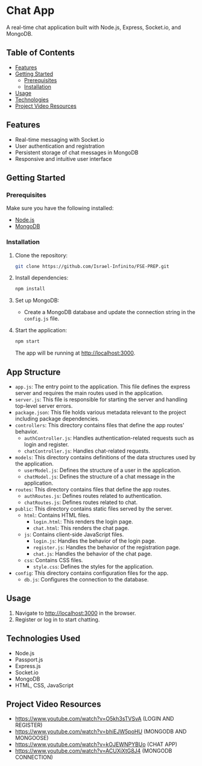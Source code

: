 # Chat App

A real-time chat application built with Node.js, Express, Socket.io, and MongoDB.

## Table of Contents

- [Features](#features)
- [Getting Started](#getting-started)
  - [Prerequisites](#prerequisites)
  - [Installation](#installation)
- [Usage](#usage)
- [Technologies](#technologies)
- [Project Video Resources](#project-video-resources)

## Features

- Real-time messaging with Socket.io
- User authentication and registration
- Persistent storage of chat messages in MongoDB
- Responsive and intuitive user interface

## Getting Started

### Prerequisites

Make sure you have the following installed:

- [Node.js](https://nodejs.org/)
- [MongoDB](https://www.mongodb.com/)

### Installation

1. Clone the repository:

    ```bash
    git clone https://github.com/Israel-Infinito/FSE-PREP.git

2. Install dependencies:

    ```bash
    npm install
    ```

3. Set up MongoDB:

    - Create a MongoDB database and update the connection string in the `config.js` file.

4. Start the application:

    ```bash
    npm start
    ```
    The app will be running at [http://localhost:3000](http://localhost:3000).

## App Structure

- `app.js`: The entry point to the application. This file defines the express server and requires the main routes used in the application.
- `server.js`: This file is responsible for starting the server and handling top-level server errors.
- `package.json`: This file holds various metadata relevant to the project including package dependencies.
- `controllers`: This directory contains files that define the app routes' behavior. 
  - `authController.js`: Handles authentication-related requests such as login and register.
  - `chatController.js`: Handles chat-related requests.
- `models`: This directory contains definitions of the data structures used by the application.
  - `userModel.js`: Defines the structure of a user in the application.
  - `chatModel.js`: Defines the structure of a chat message in the application.
- `routes`: This directory contains files that define the app routes.
  - `authRoutes.js`: Defines routes related to authentication.
  - `chatRoutes.js`: Defines routes related to chat.
- `public`: This directory contains static files served by the server.
  - `html`: Contains HTML files.
    - `login.html`: This renders the login page.
    - `chat.html`: This renders the chat page.
  - `js`: Contains client-side JavaScript files.
    - `login.js`: Handles the behavior of the login page.
    - `register.js`: Handles the behavior of the registration page.
    - `chat.js`: Handles the behavior of the chat page.
  - `css`: Contains CSS files.
    - `style.css`: Defines the styles for the application.
- `config`: This directory contains configuration files for the app.
  - `db.js`: Configures the connection to the database.

## Usage

1. Navigate to [http://localhost:3000](http://localhost:3000) in the browser.
2. Register or log in to start chatting.

## Technologies Used

- Node.js
- Passport.js
- Express.js
- Socket.io
- MongoDB
- HTML, CSS, JavaScript

## Project Video Resources

- https://www.youtube.com/watch?v=O5kh3sTVSvA (LOGIN AND REGISTER)
- https://www.youtube.com/watch?v=bhiEJW5poHU (MONGODB AND MONGOOSE)
- https://www.youtube.com/watch?v=kOJEWNPYBUo (CHAT APP)
- https://www.youtube.com/watch?v=ACUXjXtG8J4 (MONGODB CONNECTION)


